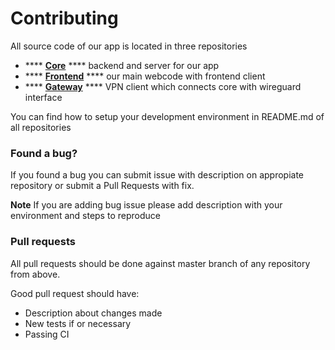 # Contributing

All source code of our app is located in three repositories

* &#x20;**** [**Core**](https://github.com/DefGuard/core) **** backend and server for our app
* &#x20;**** [**Frontend**](https://github.com/DefGuard/frontend) **** our main webcode with frontend client
* &#x20;**** [**Gateway**](https://github.com/DefGuard/wireguard-gateway) **** VPN client which connects core with wireguard interface

You can find how to setup your development environment in README.md of all repositories

### Found a bug?

If you found a bug you can submit issue with description on appropiate repository or submit a Pull Requests with fix.

**Note** If you are adding bug issue please add description with your environment and steps to reproduce

### Pull requests&#x20;

All pull requests should be done against master branch of any repository from above.

Good pull request should have:

* Description about changes made&#x20;
* New tests if or necessary
* Passing CI&#x20;



